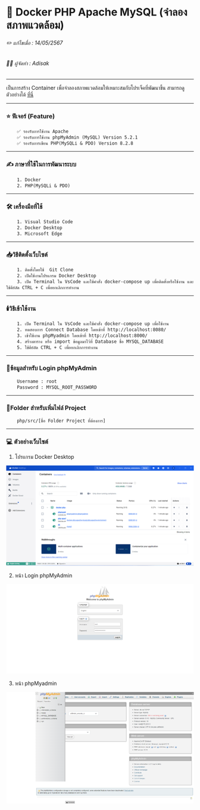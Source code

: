 # 📖 Docker PHP Apache MySQL (จำลองสภาพแวดล้อม)

###### ✏️ แก้ไขเมื่อ : 14/05/2567
###### 👨‍💻 ผู้จัดทำ : Adisak
___

 เป็นการสร้าง Container เพื่อจำลองสภาพแวดล้อมให้เหมาะสมกับโปรเจ็คที่พัฒนาขึ้น สามารถดูตัวอย่างได้ [ที่นี่](https://github.com/Adisak-KS/Docker-PHP-Apache-Mysql/blob/main/previews/01_docker_desktop.png)

___

### ⭐ ฟีเจอร์ (Feature)
        ✅ รองรับการใช้งาน Apache
        ✅ รองรับการใช้งาน phpMyAdmin (MySQL) Version 5.2.1
        ✅ รองรับการเขียน PHP(MySQLi & PDO) Version 8.2.8 
___

### ✍️ ภาษาที่ใช้ในการพัฒนาระบบ
        1. Docker
        2. PHP(MySQLi & PDO)
___

### 🛠️ เครื่องมือที่ใช้
        1. Visual Studio Code
        2. Docker Desktop
        3. Microsoft Edge
___

### 📥วิธีติดตั้งเว็บไซต์
        1. ติดตั้งโดยใช้  Git Clone
        2. เปิดใช้งานโปรแกรม Docker Desktop
        3. เปิด Terminal ใน VsCode และใช้คำสั่ง docker-compose up เพื่อติดตั้งหรือใช้งาน และใช้คีย์ลัด CTRL + C เพื่อยกเลิกการทำงาน
___

### 🕯️วิธีเข้าใช้งาน
        1. เปิด Terminal ใน VsCode และใช้คำสั่ง docker-compose up เพื่อใช้งาน
        2. ทดสอบการ Connect Database โดยเข้าที่ http://localhost:8080/
        3. เข้าใช้งาน phpMyadmin โดยเข้าที่ http://localhost:8000/
        4. สร้างตาราง หรือ import ข้อมูลมาไว้ที่ Database ชื่อ MYSQL_DATABASE
        5. ใช้คีย์ลัด CTRL + C เพื่อยกเลิกการทำงาน
___

### 📑ข้อมูลสำหรับ Login phpMyAdmin 
        Username : root
        Password : MYSQL_ROOT_PASSWORD
___

### 💾Folder สำหรับเพิ่มไฟล์ Project
        php/src/[ชื่อ Folder Project ที่ต้องการ]
___
### 💻 ตัวอย่างเว็บไซต์

1. โปรแกรม Docker Desktop

![index](https://github.com/Adisak-KS/Docker-PHP-Apache-Mysql/blob/main/previews/01_docker_desktop.png)

2. หน้า Login phpMyAdmin

![index](https://github.com/Adisak-KS/Docker-PHP-Apache-Mysql/blob/main/previews/02_login_phpmyadmin.png)

3. หน้า phpMyadmin

![index](https://github.com/Adisak-KS/Docker-PHP-Apache-Mysql/blob/main/previews/03_index_phpmyadmin.png)


